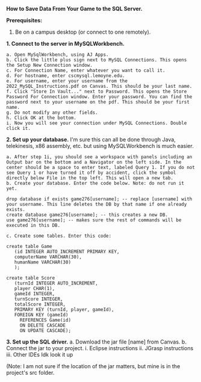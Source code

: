 **How to Save Data From Your Game to the SQL Server.**

**Prerequisites:**
  1. Be on a campus desktop (or connect to one remotely).

**1. Connect to the server in MySQLWorkbench.**

    a. Open MySqlWorkbench, using AJ Apps.  
    b. Click the little plus sign next to MySQL Connections. This opens the Setup New Connection window.  
    c. For Connection Name, enter whatever you want to call it.  
    d. For hostname, enter cscmysql.lemoyne.edu.  
    e. For username, enter your username from the 2022_MySQL_Instructions.pdf on Canvas. This should be your last name.  
    f. Click "Store In Vault..." next to Password. This opens the Store Password For Connection window. Enter your password. You can find the password next to your username on the pdf. This should be your first name.  
    g. Do not modify any other fields.   
    h. Click OK at the bottom.  
    i. Now you will see your connection under MySQL Connections. Double click it.
  
**2. Set up your database.**
I'm sure this can all be done through Java, telekinesis, x86 assembly, etc. but using MySQLWorkbench is much easier.

    a. After step 1i, you should see a workspace with panels including an Output bar on the bottom and a Navigator on the left side. In the center should be a space to enter text, labeled Query 1. If you do not see Query 1 or have turned it off by accident, click the symbol directly below File in the top left. This will open a new tab.
    b. Create your database. Enter the code below. Note: do not run it yet.
  ```
  drop database if exists game276[username]; -- replace [username] with your username. This line deletes the DB by that name if one already exists.
  create database game276[username]; -- this creates a new DB.
  use game276[username]; -- makes sure the rest of commands will be executed in this DB.
  ```  
    c. Create some tables. Enter this code:
 ```
 create table Game
    (id INTEGER AUTO_INCREMENT PRIMARY KEY,
    computerName VARCHAR(30),
    humanName VARCHAR(30)
    );
    
 create table Score
    (turnId INTEGER AUTO_INCREMENT,
    player CHAR(1),
    gameId INTEGER,
    turnScore INTEGER,
    totalScore INTEGER,
    PRIMARY KEY (turnId, player, gameId),
    FOREIGN KEY (gameId)
      REFERENCES Game(id)
      ON DELETE CASCADE
      ON UPDATE CASCADE);
 
```
**3. Set up the SQL driver.**
a. Download the jar file [name] from Canvas.
b. Connect the jar to your project.
i. Eclipse instructions
ii. JGrasp instructions
iii. Other IDEs
Idk look it up 

(Note: I am not sure if the location of the jar matters, but mine is in the project's src folder.

